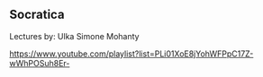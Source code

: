 ## Socratica ##

Lectures by: Ulka Simone Mohanty

https://www.youtube.com/playlist?list=PLi01XoE8jYohWFPpC17Z-wWhPOSuh8Er-
